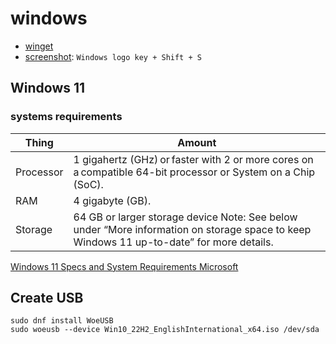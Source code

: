 # windows 

- [winget](winget.md)
- [screenshot](screenshot.md): `Windows logo key + Shift + S`

## Windows 11

### systems requirements


| Thing | Amount |
|----|------------------------------------------------------------------------------------------------------------------------------------------|
| Processor  | 1 gigahertz (GHz) or faster with 2 or more cores on a compatible 64-bit processor or System on a Chip (SoC).                             |
| RAM        | 4 gigabyte (GB).                                                                                                                         |
| Storage    | 64 GB or larger storage device Note: See below under “More information on storage space to keep Windows 11 up-to-date” for more details. |
[Windows 11 Specs and System Requirements  Microsoft](https://www.microsoft.com/en-us/windows/windows-11-specifications)

## Create USB

```console
sudo dnf install WoeUSB
sudo woeusb --device Win10_22H2_EnglishInternational_x64.iso /dev/sda
```

